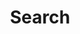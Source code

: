---
title: "Search"
layout: "search"
summary: "Search through blog posts, categories, and tags"
placeholder: "Type to search..."
---